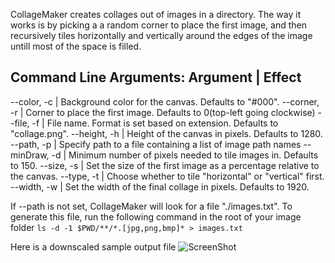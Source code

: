 CollageMaker creates collages out of images in a directory. The way it works is by picking a a random corner to place the first image, and then recursively tiles horizontally and vertically around the edges of the image untill most of the space is filled.

Command Line Arguments:
Argument      | Effect
-------------------------------------------------------------------------------
--color, -c   | Background color for the canvas. Defaults to "#000".
--corner, -r  | Corner to place the first image. Defaults to 0(top-left going clockwise)
--file, -f    | File name. Format is set based on extension. Defaults to "collage.png".
--height, -h  | Height of the canvas in pixels. Defaults to 1280.
--path, -p    | Specify path to a file containing a list of image path names
--minDraw, -d | Minimum number of pixels needed to tile images in. Defaults to 150.
--size, -s    | Set the size of the first image as a percentage relative to the canvas.
--type, -t    | Choose whether to tile "horizontal" or "vertical" first.
--width, -w   | Set the width of the final collage in pixels. Defaults to 1920.

If --path is not set, CollageMaker will look for a file "./images.txt". To generate this file, run the following command in the root of your image folder
````ls -d -1 $PWD/**/*.[jpg,png,bmp]* > images.txt````

Here is a downscaled sample output file
![ScreenShot](https://raw.githubusercontent.com/Lyle-Tafoya/CollageMaker/master/screenshot.jpg)

